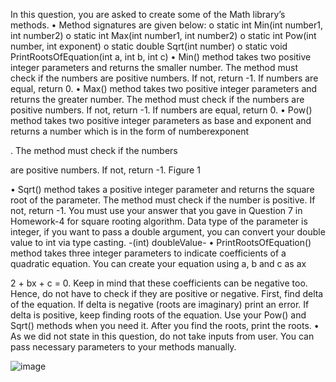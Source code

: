 In this question, you are asked to create some of the Math library’s methods.
• Method signatures are given below:
o static int Min(int number1, int number2)
o static int Max(int number1, int number2)
o static int Pow(int number, int exponent)
o static double Sqrt(int number)
o static void PrintRootsOfEquation(int a, int b, int c)
• Min() method takes two positive integer parameters and returns the smaller number. The
method must check if the numbers are positive numbers. If not, return -1. If numbers are
equal, return 0.
• Max() method takes two positive integer parameters and returns the greater number. The
method must check if the numbers are positive numbers. If not, return -1. If numbers are
equal, return 0.
• Pow() method takes two positive integer parameters as base and exponent and returns a
number which is in the form of numberexponent

. The method must check if the numbers

are positive numbers. If not, return -1.
Figure 1

• Sqrt() method takes a positive integer parameter and returns the square root of the
parameter. The method must check if the number is positive. If not, return -1. You must
use your answer that you gave in Question 7 in Homework-4 for square rooting algorithm.
Data type of the parameter is integer, if you want to pass a double argument, you can
convert your double value to int via type casting. -(int) doubleValue-
• PrintRootsOfEquation() method takes three integer parameters to indicate coefficients of a
quadratic equation. You can create your equation using a, b and c as ax

2 + bx + c = 0.
Keep in mind that these coefficients can be negative too. Hence, do not have to check if
they are positive or negative. First, find delta of the equation. If delta is negative (roots are
imaginary) print an error. If delta is positive, keep finding roots of the equation. Use your
Pow() and Sqrt() methods when you need it. After you find the roots, print the roots.
• As we did not state in this question, do not take inputs from user. You can pass necessary
parameters to your methods manually.

![image](https://github.com/user-attachments/assets/cf610b3b-cbf9-4f4f-a5ea-f37a368fdc91)
